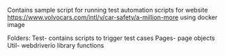 Contains sample script for running test automation scripts for website https://www.volvocars.com/intl/v/car-safety/a-million-more using docker image

Folders:
Test- contains scripts to trigger test cases
Pages- page objects
Util- webdriverio library functions
 
